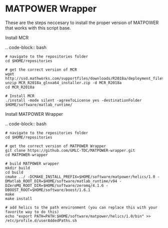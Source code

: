 MATPOWER Wrapper
================

These are the steps neccesary to install the proper version of MATPOWER that works with this script base.

Install MCR

.. code-block:: bash
	
	# navigate to the repositories folder
	cd $HOME/repositories

	# get the correct version of MCR
	wget http://ssd.mathworks.com/supportfiles/downloads/R2018a/deployment_files/R2018a/installers/glnxa64/MCR_R2018a_glnxa64_installer.zip
	unzip MCR_R2018a_glnxa64_installer.zip -d MCR_R2018a
	cd MCR_R2018a
	
	# Install MCR
	./install -mode silent -agreeToLicense yes -destinationFolder $HOME/software/matlab_runtime/

Install MATPOWER Wrapper

.. code-block:: bash
	
	# navigate to the repositories folder
	cd $HOME/repositories
	
	# get the correct version of MATPOWER Wrapper
	git clone https://github.com/GMLC-TDC/MATPOWER-wrapper.git
	cd MATPOWER-wrapper
 	
	# build MATPOWER wrapper
	mkdir build
	cd build
	cmake ../ -DCMAKE_INSTALL_PREFIX=$HOME/software/matpower/helics/1.0 -DMatlab_ROOT_DIR=$HOME/software/matlab_runtime/v94 -DZeroMQ_ROOT_DIR=$HOME/software/zeromq/4.1.6 -DBOOST_ROOT=$HOME/software/boost/1.6.1
	make
	make install
	
	# add helics to the path environment (you can replace this with your favorite way to do this)
	echo "export PATH=PATH:$HOME/software/matpower/helics/1.0/bin" >> /etc/profile.d/userAddedPaths.sh

